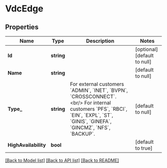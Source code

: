 # VdcEdge

## Properties
Name | Type | Description | Notes
------------ | ------------- | ------------- | -------------
**Id** | **string** |  | [optional] [default to null]
**Name** | **string** |  | [default to null]
**Type_** | **string** | For external customers &#x60;ADMIN&#x60;, &#x60;INET&#x60;, &#x60;BVPN&#x60;, &#x60;CROSSCONNECT&#x60;. &lt;br/&gt; For internal customers &#x60;PFS&#x60;, &#x60;RBCI&#x60;, &#x60;EIN&#x60;, &#x60;EXPL&#x60;, &#x60;ST&#x60;, &#x60;GINIS&#x60;, &#x60;GINEFA&#x60;, &#x60;GINCMZ&#x60;, &#x60;NFS&#x60;, &#x60;BACKUP&#x60;. | [default to null]
**HighAvailability** | **bool** |  | [default to true]

[[Back to Model list]](../README.md#documentation-for-models) [[Back to API list]](../README.md#documentation-for-api-endpoints) [[Back to README]](../README.md)

